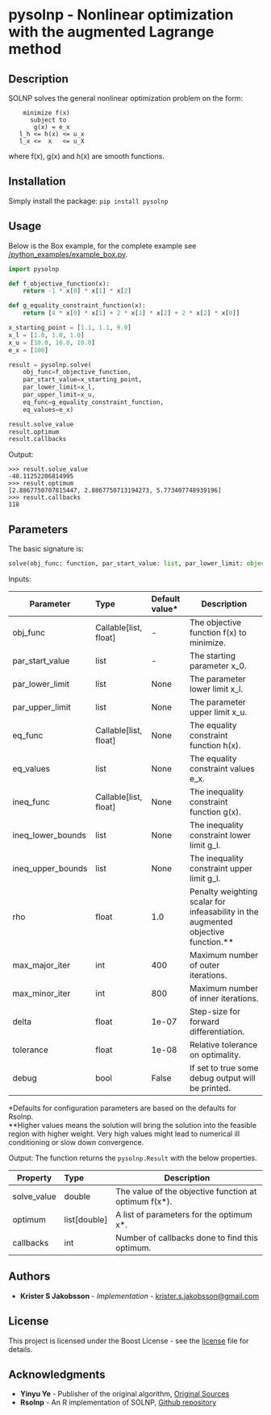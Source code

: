 # pysolnp - Nonlinear optimization with the augmented Lagrange method

## Description
SOLNP solves the general nonlinear optimization problem on the form:
```
    minimize f(x)
      subject to
       g(x) = e_x
   l_h <= h(x) <= u_x
   l_x <=  x   <= u_X
```
where f(x), g(x) and h(x) are smooth functions.

## Installation

Simply install the package:
`pip install pysolnp`

## Usage
Below is the Box example, for the complete example see [/python_examples/example_box.py](/python_examples/example_box.py).
```python
import pysolnp

def f_objective_function(x):
    return -1 * x[0] * x[1] * x[2]

def g_equality_constraint_function(x):
    return [4 * x[0] * x[1] + 2 * x[1] * x[2] + 2 * x[2] * x[0]]

x_starting_point = [1.1, 1.1, 9.0]
x_l = [1.0, 1.0, 1.0]
x_u = [10.0, 10.0, 10.0]
e_x = [100]

result = pysolnp.solve(
    obj_func=f_objective_function,
    par_start_value=x_starting_point,
    par_lower_limit=x_l,
    par_upper_limit=x_u,
    eq_func=g_equality_constraint_function,
    eq_values=e_x)

result.solve_value
result.optimum
result.callbacks
```

Output:
```
>>> result.solve_value
-48.11252206814995
>>> result.optimum
[2.8867750707815447, 2.8867750713194273, 5.773407748939196]
>>> result.callbacks
118
```

## Parameters
The basic signature is:
```python
solve(obj_func: function, par_start_value: list, par_lower_limit: object = None, par_upper_limit: object = None, eq_func: object = None, eq_values: object = None, ineq_func: object = None, ineq_lower_bounds: object = None, ineq_upper_bounds: object = None, rho: float = 1.0, max_major_iter: int = 10, max_minor_iter: int = 10, delta: float = 1e-05, tolerance: float = 0.0001, debug: bool = False) -> pysolnp.Result
```

Inputs:

| Parameter          | Type                      | Default value*   | Description                                                                       |
| -------------------|:--------------------------|:-----------------|-----------------------------------------------------------------------------------|
| obj_func           | Callable\[list, float\]   | -                | The objective function f(x) to minimize.                                          |
| par_start_value    | list                      | -                | The starting parameter x_0.                                                       |
| par_lower_limit    | list                      | None             | The parameter lower limit x_l.                                                    |
| par_upper_limit    | list                      | None             | The parameter upper limit x_u.                                                    |
| eq_func            | Callable\[list, float\]   | None             | The equality constraint function h(x).                                            |
| eq_values          | list                      | None             | The equality constraint values e_x.                                               |
| ineq_func          | Callable\[list, float\]   | None             | The inequality constraint function g(x).                                          |
| ineq_lower_bounds  | list                      | None             | The inequality constraint lower limit g_l.                                        |
| ineq_upper_bounds  | list                      | None             | The inequality constraint upper limit g_l.                                        |
| rho                | float                     | 1.0              | Penalty weighting scalar for infeasability in the augmented objective function.** |
| max_major_iter     | int                       | 400              | Maximum number of outer iterations.                                               |
| max_minor_iter     | int                       | 800              | Maximum number of inner iterations.                                               |
| delta              | float                     | 1e-07            | Step-size for forward differentiation.                                            |
| tolerance          | float                     | 1e-08            | Relative tolerance on optimality.                                                 |
| debug              | bool                      | False            | If set to true some debug output will be printed.                                 |

*Defaults for configuration parameters are based on the defaults for Rsolnp.<br>
**Higher values means the solution will bring the solution into the feasible region with higher weight. Very high values might lead to numerical ill conditioning or slow down convergence.

Output:
The function returns the `pysolnp.Result` with the below properties.

| Property           | Type           | Description                                           |
| -------------------|:---------------|-------------------------------------------------------|
| solve_value        | double         | The value of the objective function at optimum f(x*). |
| optimum            | list\[double\] | A list of parameters for the optimum x*.              |
| callbacks          | int            | Number of callbacks done to find this optimum.        |

## Authors

* **Krister S Jakobsson** - *Implementation* - krister.s.jakobsson@gmail.com

## License

This project is licensed under the Boost License - see the [license](LICENSE.md) file for details.

## Acknowledgments

* **Yinyu Ye** -  Publisher of the original algorithm,
[Original Sources](https://web.stanford.edu/~yyye/matlab/)
* **Rsolnp** - An R implementation of SOLNP,
[Github repository](https://github.com/cran/Rsolnp)